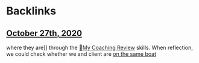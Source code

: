 
# Backlinks
## [October 27th, 2020](<October 27th, 2020.md>)
where they are]] through the [📝My Coaching Review](<📝My Coaching Review.md>) skills. When reflection, we could check whether we and client are [on the same boat](<on the same boat.md>)

